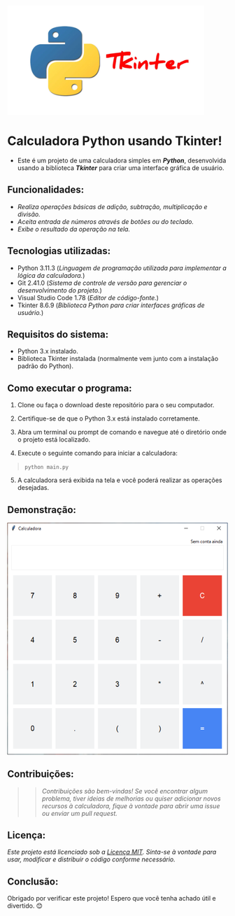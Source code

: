 <img src="https://raw.githubusercontent.com/iV1NN3/calculadora_simples_tkinter/main/readme.md/tkinter_log.webp" alt="Descrição da imagem" width="450" height="250">

# Calculadora Python usando Tkinter!<br>

- Este é um projeto de uma calculadora simples em ***Python***, desenvolvida usando a biblioteca ***Tkinter*** para criar uma interface gráfica de usuário.<br>

## Funcionalidades:<br>

- *Realiza operações básicas de adição, subtração, multiplicação e divisão.*<br>
- *Aceita entrada de números através de botões ou do teclado.*<br>
- *Exibe o resultado da operação na tela.*<br>

## Tecnologias utilizadas:<br>

- Python 3.11.3 (*Linguagem de programação utilizada para implementar a lógica da calculadora.*)
- Git 2.41.0 (*Sistema de controle de versão para gerenciar o desenvolvimento do projeto.*)
- Visual Studio Code 1.78 (*Editor de código-fonte.*)
- Tkinter 8.6.9 (*Biblioteca Python para criar interfaces gráficas de usuário.*)

## Requisitos do sistema:<br>

- Python 3.x instalado.
- Biblioteca Tkinter instalada (normalmente vem junto com a instalação padrão do Python).

## Como executar o programa:<br>

1. Clone ou faça o download deste repositório para o seu computador.

2. Certifique-se de que o Python 3.x está instalado corretamente.

3. Abra um terminal ou prompt de comando e navegue até o diretório onde o projeto está localizado.

4. Execute o seguinte comando para iniciar a calculadora:<br>

>  `python main.py`<br>

5. A calculadora será exibida na tela e você poderá realizar as operações desejadas.

## Demonstração:<br>

![Calculadora](https://github.com/iV1NN3/calculadora_simples_tkinter/raw/main/readme.md/Calculadora.PNG)

## Contribuições:
>> *Contribuições são bem-vindas! Se você encontrar algum problema, tiver ideias de melhorias ou quiser adicionar novos recursos à calculadora, fique à vontade para abrir uma issue ou enviar um pull request.<br>*

## Licença:<br>

*Este projeto está licenciado sob a [Licença MIT](https://opensource.org/licenses/MIT). Sinta-se à vontade para usar, modificar e distribuir o código conforme necessário.*

## Conclusão:<br>

Obrigado por verificar este projeto! Espero que você tenha achado útil e divertido. 😊
